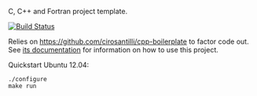 C, C++ and Fortran project template.

[![Build Status](https://travis-ci.org/cirosantilli/cpp-template.svg?branch=master)](https://travis-ci.org/cirosantilli/cpp-template)

Relies on <https://github.com/cirosantilli/cpp-boilerplate> to factor code out. See [its documentation](https://github.com/cirosantilli/cpp-boilerplate/blob/master/README.md) for information on how to use this project.

Quickstart Ubuntu 12.04:

    ./configure
    make run
